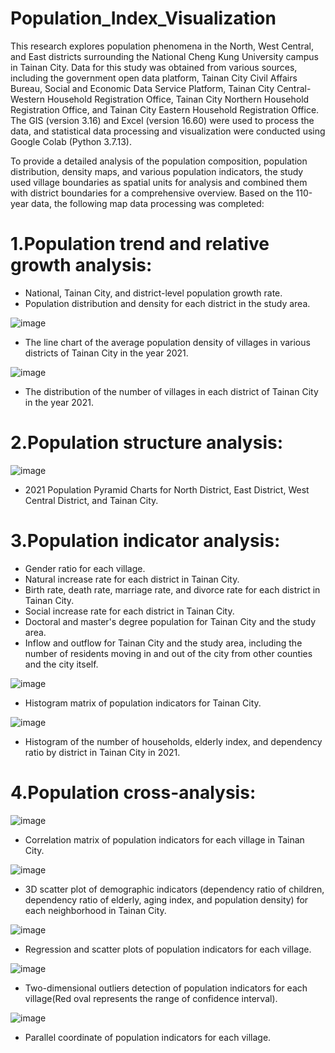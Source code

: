 # Population_Index_Visualization

This research explores population phenomena in the North, West Central, and East districts surrounding the National Cheng Kung University campus in Tainan City. Data for this study was obtained from various sources, including the government open data platform, Tainan City Civil Affairs Bureau, Social and Economic Data Service Platform, Tainan City Central-Western Household Registration Office, Tainan City Northern Household Registration Office, and Tainan City Eastern Household Registration Office. The GIS (version 3.16) and Excel (version 16.60) were used to process the data, and statistical data processing and visualization were conducted using Google Colab (Python 3.7.13).

To provide a detailed analysis of the population composition, population distribution, density maps, and various population indicators, the study used village boundaries as spatial units for analysis and combined them with district boundaries for a comprehensive overview. Based on the 110-year data, the following map data processing was completed:

# 1.Population trend and relative growth analysis:
- National, Tainan City, and district-level population growth rate.
- Population distribution and density for each district in the study area.

![image](Line_Chart_Average_population_density.png)
- The line chart of the average population density of villages in various districts of Tainan City in the year 2021.

![image](number_of_villages.png)
- The distribution of the number of villages in each district of Tainan City  in the year 2021.

# 2.Population structure analysis:

![image](Population_pyramid.png)
- 2021 Population Pyramid Charts for North District, East District, West Central District, and Tainan City.

# 3.Population indicator analysis:
- Gender ratio for each village.
- Natural increase rate for each district in Tainan City.
- Birth rate, death rate, marriage rate, and divorce rate for each district in Tainan City.
- Social increase rate for each district in Tainan City.
- Doctoral and master's degree population for Tainan City and the study area.
- Inflow and outflow for Tainan City and the study area, including the number of residents moving in and out of the city from other counties and the city itself.

![image](Histogram_matrix_population_indicators.png)
- Histogram matrix of population indicators for Tainan City.

![image](Histograms.png)
- Histogram of the number of households, elderly index, and dependency ratio by district in Tainan City in 2021.

# 4.Population cross-analysis:

![image](Correlation_matrix.png)

- Correlation matrix of population indicators for each village in Tainan City.

![image](3D_scatter.png)

- 3D scatter plot of demographic indicators (dependency ratio of children, dependency ratio of elderly, aging index, and population density) for each neighborhood in Tainan City.

![image](Regressions.png)

- Regression and scatter plots of population indicators for each village.

![image](outliers.png)

- Two-dimensional outliers detection of population indicators for each village(Red oval represents the range of confidence interval).

![image](Parallel_coordinate.png)

- Parallel coordinate of population indicators for each village.


